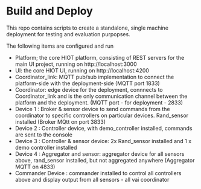 # Build and Deploy

This repo contains scripts to create a standalone, single machine deployment for testing and evaluation purpopses.

The following items are configured and run

- Platform; the core HIOT platform, consisting of REST servers for the main UI project, running on http://localhost:3000
- UI: the core HIOT UI, running on http://localhost:4200
- Coordinator_link: MQTT pub/sub implementation to connect the platform-side with the deployment-side (MQTT port 1833)
- Coordinator: edge device for the deployment, connnects to Coordinator_link and is the only communication channel between the platform and the deployment. (MQTT port - for deployment - 2833)
- Device 1 : Broker & sensor device to send commands from the coordinator to specific controllers on particular devices. Rand_sensor installed (Broker MQtt on port 3833)
- Device 2 : Controller device, with demo_controller installed, commands are sent to the console 
- Device 3 : Controller & sensor device: 2x Rand_sensor installed and 1 x demo controller installed
- Device 4 : Aggregator and sensor: aggregator device for all sensors above, rand_sensor installed, but not aggregated anywhere (Aggregator MQTT on 4833)
- Commander Device : commander installed to control all controllers above and display output from all sensors - all vai coordinator
